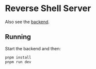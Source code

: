 # Reverse Shell Server

Also see the [backend](https://github.com/Tyilo/reverse-shell-backend).

## Running

Start the backend and then:

```sh
pnpm install
pnpm run dev
```
